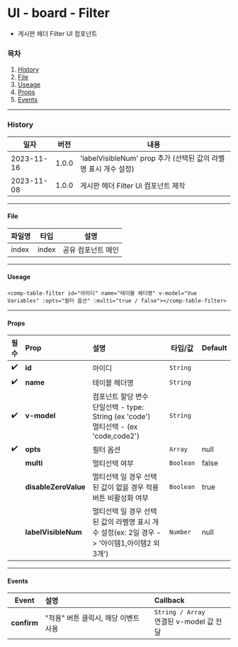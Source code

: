 # UI - board - Filter

-   게시판 헤더 Filter UI 컴포넌트

### 목차

1. [History](#history)
2. [File](#file)
3. [Useage](#useage)
4. [Props](#props)
5. [Events](#events)

---

### History

| 일자       | 버전  | 내용                                                            |
| ---------- | ----- | --------------------------------------------------------------- |
| 2023-11-16 | 1.0.0 | 'labelVisibleNum' prop 추가 (선택된 값의 라벨명 표시 개수 설정) |
| 2023-11-08 | 1.0.0 | 게시판 헤더 Filter Ui 컴포넌트 제작                             |

---

#### File

| 파일명 | 타입  | 설명               |
| ------ | ----- | ------------------ |
| index  | index | 공유 컴포넌트 메인 |

---

#### Useage

```vue
<comp-table-filter id="아이디" name="테이블 헤더명" v-model="Vue Variables" :opts="필터 옵션" :multi="true / false"></comp-table-filter>
```

---

#### Props

|        필수        | Prop                 | 설명                                                                                          | 타입/값   | Default |
| :----------------: | :------------------- | :-------------------------------------------------------------------------------------------- | --------- | ------- |
| :heavy_check_mark: | **id**               | 아이디                                                                                        | `String`  |         |
| :heavy_check_mark: | **name**             | 테이블 헤더명                                                                                 | `String`  |         |
| :heavy_check_mark: | **v-model**          | 컴포넌트 할당 변수 <br> 단일선택 - type: String (ex 'code') <br> 멀티선택 - (ex 'code,code2') | `String`  |         |
| :heavy_check_mark: | **opts**             | 필터 옵션                                                                                     | `Array`   | null    |
|                    | **multi**            | 멀티선택 여부                                                                                 | `Boolean` | false   |
|                    | **disableZeroValue** | 멀티선택 일 경우 선택된 값이 없을 경우 적용 버튼 비활성화 여부                                | `Boolean` | true    |
|                    | **labelVisibleNum**  | 멀티선택 일 경우 선택된 값의 라벨명 표시 개수 설정(ex: 2일 경우 -> '아이템1,아이템2 외 3개')  | `Number`  | null    |

---

#### Events

|    Event    | 설명                                 | Callback                                    |
| :---------: | :----------------------------------- | :------------------------------------------ |
| **confirm** | "적용" 버튼 클릭시, 해당 이벤트 사용 | `String / Array`<br>연결된 v-model 값 전달  |
